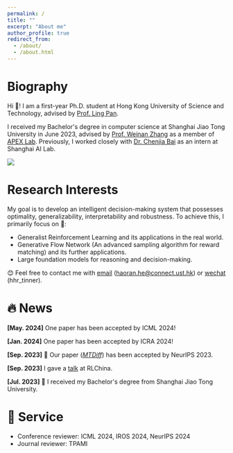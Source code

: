 ```yaml
---
permalink: /
title: ""
excerpt: "About me"
author_profile: true
redirect_from: 
  - /about/
  - /about.html
---
```

<meta charset="utf-8">

# Biography
Hi &#129303;! I am a first-year Ph.D. student at Hong Kong University of Science and Technology, advised by [Prof. Ling Pan](https://ling-pan.github.io/). 

I received my Bachelor's degree in computer science at Shanghai Jiao Tong University in June 2023, advised by [Prof. Weinan Zhang](http://wnzhang.net/) as a member of [APEX Lab](https://apex.sjtu.edu.cn/). Previously, I worked closely with [Dr. Chenjia Bai](https://baichenjia.github.io/) as an intern at Shanghai AI Lab.

<a href='../files/CV-HaoranHe.pdf'><img src="https://img.shields.io/badge/-Haoran's CV-299DE7?logo=gitbook&logoColor=white"></a>

# Research Interests
My goal is to develop an intelligent decision-making system that possesses optimality, generalizability, interpretability and robustness. To achieve this, I primarily focus on &#129300;:
* Generalist Reinforcement Learning and its applications in the real world.
* Generative Flow Network (An advanced sampling algorithm for reward matching) and its further applications.
* Large foundation models for reasoning and decision-making.

 &#128522; Feel free to contact me with <u>email</u> (<a href="haoran.he@connect.ust.hk">haoran.he@connect.ust.hk</a>) or <u>wechat</u> (hhr_tinner).

# &#128293; News
<strong>[May. 2024]</strong> One paper has been accepted by ICML 2024!

<strong>[Jan. 2024]</strong> One paper has been accepted by ICRA 2024!

<strong>[Sep. 2023]</strong> &#127881; Our paper ([*MTDiff*](https://arxiv.org/abs/2305.18459)) has been accepted by NeurIPS 2023.

<strong>[Sep. 2023]</strong> I gave a [talk](https://www.bilibili.com/video/BV1hu4y1y7sC/?spm_id_from=333.999.0.0) at RLChina.

<strong>[Jul. 2023]</strong> &#127881; I received my Bachelor's degree from Shanghai Jiao Tong University.

# 📖 Service
- Conference reviewer: ICML 2024, IROS 2024, NeurIPS 2024
- Journal reviewer: TPAMI
